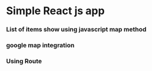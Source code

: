 <h1>Simple React js app</h1>

<h3>List of items show using javascript map method</h3>

<h3>google map integration</h3>

<h3>Using Route </h3>
